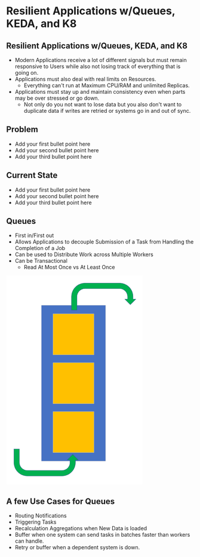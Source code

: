 # Resilient Applications w/Queues, KEDA, and K8

## Resilient Applications w/Queues, KEDA, and K8
* Modern Applications receive a lot of different signals but must remain responsive to Users while also not losing track of everything that is going on.
* Applications must also deal with real limits on Resources.
  * Everything can't run at Maximum CPU/RAM and unlimited Replicas.
* Applications must stay up and maintain consistency even when parts may be over stressed or go down.
  * Not only do you not want to lose data but you also don't want to duplicate data if writes are retried or systems go in and out of sync.

## Problem
* Add your first bullet point here
* Add your second bullet point here
* Add your third bullet point here

## Current State
* Add your first bullet point here
* Add your second bullet point here
* Add your third bullet point here

## Queues
* First in/First out
* Allows Applications to decouple Submission of a Task from Handling the Completion of a Job
* Can be used to Distribute Work across Multiple Workers
* Can be Transactional
  * Read At Most Once vs At Least Once

![an image depicting a queue](docs/images/queue.png)

## A few Use Cases for Queues
* Routing Notifications
* Triggering Tasks
* Recalculation Aggregations when New Data is loaded
* Buffer when one system can send tasks in batches faster than workers can handle.
* Retry or buffer when a dependent system is down.